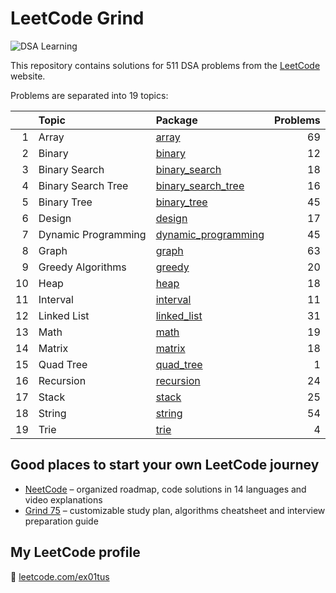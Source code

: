 # LeetCode Grind

![DSA Learning](https://img.shields.io/badge/DSA-Learning-blue?style=for-the-badge&logo=leetcode)

This repository contains solutions for 511 DSA problems from the [LeetCode](https://leetcode.com/)
website.

Problems are separated into 19 topics:

|    | Topic               | Package                                        | Problems |
|---:|:--------------------|:-----------------------------------------------|---------:|
|  1 | Array               | [array](src/array)                             |       69 |
|  2 | Binary              | [binary](src/binary)                           |       12 |
|  3 | Binary Search       | [binary_search](src/binary_search)             |       18 |
|  4 | Binary Search Tree  | [binary_search_tree](src/binary_search_tree)   |       16 |
|  5 | Binary Tree         | [binary_tree](src/binary_tree)                 |       45 |
|  6 | Design              | [design](src/design)                           |       17 |
|  7 | Dynamic Programming | [dynamic_programming](src/dynamic_programming) |       45 |
|  8 | Graph               | [graph](src/graph)                             |       63 |
|  9 | Greedy Algorithms   | [greedy](src/greedy)                           |       20 |
| 10 | Heap                | [heap](src/heap)                               |       18 |
| 11 | Interval            | [interval](src/interval)                       |       11 |
| 12 | Linked List         | [linked_list](src/linked_list)                 |       31 |
| 13 | Math                | [math](src/math)                               |       19 |
| 14 | Matrix              | [matrix](src/matrix)                           |       18 |
| 15 | Quad Tree           | [quad_tree](src/quad_tree)                     |        1 |
| 16 | Recursion           | [recursion](src/recursion)                     |       24 |
| 17 | Stack               | [stack](src/stack)                             |       25 |
| 18 | String              | [string](src/string)                           |       54 |
| 19 | Trie                | [trie](src/trie)                               |        4 |

## Good places to start your own LeetCode journey

- [NeetCode](https://neetcode.io/) – organized roadmap, code solutions in 14 languages and video explanations
- [Grind 75](https://www.techinterviewhandbook.org/grind75) – customizable study plan, algorithms cheatsheet and
  interview preparation guide

## My LeetCode profile

🚀 [leetcode.com/ex01tus](https://leetcode.com/ex01tus)
